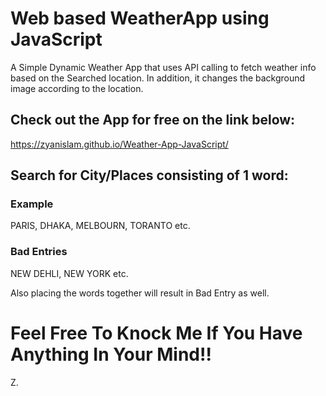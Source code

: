 # Web based WeatherApp using JavaScript

A Simple Dynamic Weather App that uses API calling to fetch weather info based on the Searched location.
In addition, it changes the background image according to the location.

## Check out the App for free on the link below:

https://zyanislam.github.io/Weather-App-JavaScript/

## Search for City/Places consisting of 1 word:

### Example 

PARIS, DHAKA, MELBOURN, TORANTO etc.

### Bad Entries

NEW DEHLI, NEW YORK etc.

Also placing the words together will result in Bad Entry as well.


# Feel Free To Knock Me If You Have Anything In Your Mind!!

Z.
